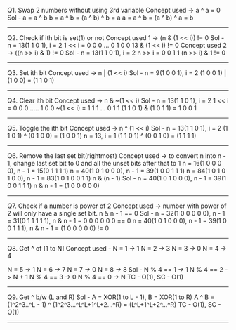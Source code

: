 Q1. Swap 2 numbers without using 3rd variable
Concept used -> a ^ a = 0
Sol -
    a = a ^ b
    b = a ^ b = (a ^ b) ^ b = a
    a = a ^ b = (a ^ b) ^ a = b

--------------------------------------------------------------------------------------------------------------------------------------------

Q2. Check if ith bit is set(1) or not
Concept used 1 -> (n & (1 << i)) != 0
Sol - 
    n = 13(1 1 0 1), i = 2
    1 << i = 0 0 0 ... 0 1 0 0
    13 & (1 << i) != 0
Concept used 2 -> ((n >> i) & 1) != 0
Sol - 
    n = 13(1 1 0 1), i = 2
    n >> i = 0 0 1 1
    (n >> i) & 1 != 0

--------------------------------------------------------------------------------------------------------------------------------------------

Q3. Set ith bit
Concept used -> n | (1 << i)
Sol - 
    n = 9(1 0 0 1), i = 2
    (1 0 0 1) | (1 0 0) = (1 1 0 1)

--------------------------------------------------------------------------------------------------------------------------------------------

Q4. Clear ith bit
Concept used -> n & ~(1 << i)
Sol - 
    n = 13(1 1 0 1), i = 2
    1 << i = 0 0 0 ..... 1 0 0
    ~(1 << i) = 1 1 1 ... 0 1 1
    (1 1 0 1) & (1 0 1 1) = 1 0 0 1

--------------------------------------------------------------------------------------------------------------------------------------------

Q5. Toggle the ith bit
Concept used -> n ^ (1 << i)
Sol -
    n = 13(1 1 0 1), i = 2
    (1 1 0 1) ^ (0 1 0 0) = (1 0 0 1)
    n = 13, i = 1
    (1 1 0 1) ^ (0 0 1 0) = (1 1 1 1)

--------------------------------------------------------------------------------------------------------------------------------------------

Q6. Remove the last set bit(rightmost)
Concept used -> to convert n into n - 1, change last set bit to 0 and all the unset bits after that to 1
n = 16(1 0 0 0 0), n - 1 = 15(0 1 1 1 1)
n = 40(1 0 1 0 0 0), n - 1 = 39(1 0 0 1 1 1)
n = 84(1 0 1 0 1 0 0), n - 1 = 83(1 0 1 0 0 1 1)
n & (n - 1)
Sol -
    n = 40(1 0 1 0 0 0), n - 1 = 39(1 0 0 1 1 1)
    n & n - 1 = (1 0 0 0 0 0)

--------------------------------------------------------------------------------------------------------------------------------------------

Q7. Check if a number is power of 2
Concept used -> number with power of 2 will only have a single set bit.
n & n - 1 == 0
Sol -
    n = 32(1 0 0 0 0 0), n - 1 = 31(0 1 1 1 1 1), n & n - 1 = 0 0 0 0 0 0 == 0
    n = 40(1 0 1 0 0 0), n - 1 = 39(1 0 0 1 1 1), n & n - 1 = (1 0 0 0 0 0) != 0

--------------------------------------------------------------------------------------------------------------------------------------------

Q8. Get ^ of [1 to N]
Concept used - 
N = 1 -> 1
N = 2 -> 3
N = 3 -> 0
N = 4 -> 4

N = 5 -> 1
N = 6 -> 7
N = 7 -> 0
N = 8 -> 8
Sol -
N % 4 == 1 -> 1
N % 4 == 2 -> N + 1
N % 4 == 3 -> 0
N % 4 == 0 -> N
TC - O(1), SC - O(1)

--------------------------------------------------------------------------------------------------------------------------------------------

Q9. Get ^ b/w (L and R)
Sol - A = XOR(1 to L - 1), B = XOR(1 to R)
A ^ B = (1^2^3..^L - 1) ^ (1^2^3...^L^L+1^L+2...^R) = (L^L+1^L+2^...^R)
TC - O(1), SC - O(1)

--------------------------------------------------------------------------------------------------------------------------------------------